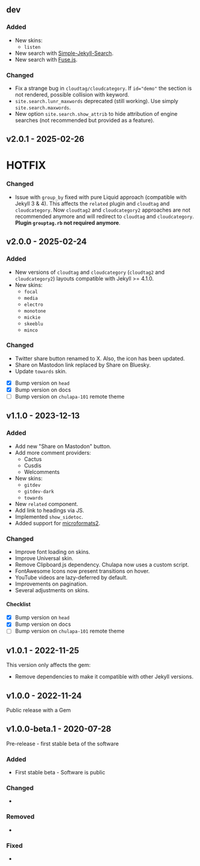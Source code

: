 ## dev

### Added
- New skins:
    - `listen`
- New search with [Simple-Jekyll-Search](https://github.com/christian-fei/Simple-Jekyll-Search).
- New search with [Fuse.js](https://fusejs.io).

### Changed
- Fix a strange bug in `cloudtag/cloudcategory`. If `id="demo"` the section is
  not rendered, possible collision with keyword.
- `site.search.lunr_maxwords` deprecated (still working). Use simply
  `site.search.maxwords`.
- New option `site.search.show_attrib` to hide attribution of engine searches
  (not recommended but provided as a feature).

## v2.0.1 - 2025-02-26

# HOTFIX

### Changed
- Issue with `group_by` fixed with pure Liquid approach (compatible with Jekyll
  3 & 4). This affects the `related` plugin and `cloudtag` and `cloudcategory`.
  Now `cloudtag2` and `cloudcategory2` approaches are not recommended anymore
  and will redirect to `cloudtag` and `cloudcategory`. **Plugin `grouptag.rb`
  not required anymore**.

## v2.0.0 - 2025-02-24

### Added
- New versions of `cloudtag` and `cloudcategory` (`cloudtag2` and
  `cloudcategory2`) layouts compatible with Jekyll >= 4.1.0.
- New skins:
    - `focal`
    - `media`
    - `electro`
    - `monotone`
    - `mickie`
    - `skeeblu`
    - `minco`

### Changed
- Twitter share button renamed to X. Also, the icon has been updated.
- Share on Mastodon link replaced by Share on Bluesky.
- Update `towards` skin.
- [x] Bump version on `head`
- [x] Bump version on docs
- [ ] Bump version on `chulapa-101` remote theme

## v1.1.0 - 2023-12-13

### Added
- Add new "Share on Mastodon" button.
- Add more comment providers:
    - Cactus
    - Cusdis
    - Welcomments
- New skins:
    - `gitdev`
    - `gitdev-dark`
    - `towards`
- New `related` component.
- Add link to headings via JS.
- Implemented `show_sidetoc`.
- Added support for [microformats2](http://microformats.org/wiki/microformats2).

### Changed
- Improve font loading on skins.
- Improve Universal skin.
- Remove Clipboard.js dependency. Chulapa now uses a custom script.
- FontAwesome Icons now present transitions on hover.
- YouTube videos are lazy-deferred by default.
- Improvements on pagination.
- Several adjustments on skins.

#### Checklist
- [x] Bump version on `head`
- [x] Bump version on docs
- [ ] Bump version on `chulapa-101` remote theme

## v1.0.1 - 2022-11-25

This version only affects the gem:
- Remove dependencies to make it compatible with other Jekyll versions.

## v1.0.0 - 2022-11-24

Public release with a Gem

## v1.0.0-beta.1 - 2020-07-28

Pre-release - first stable beta of the software

### Added
- First stable beta - Software is public

### Changed
- 

### Removed
- 

### Fixed
-
